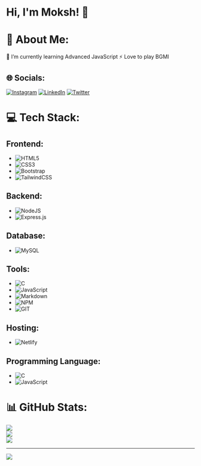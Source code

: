 # Hi, I'm Moksh! 👋

# 💫 About Me:
🌱 I’m currently learning Advanced JavaScript
⚡ Love to play BGMI

## 🌐 Socials:
[![Instagram](https://img.shields.io/badge/Instagram-%23E4405F.svg?logo=Instagram&logoColor=white)](https://instagram.com/realignotus)
[![LinkedIn](https://img.shields.io/badge/LinkedIn-%230077B5.svg?logo=linkedin&logoColor=white)](https://linkedin.com/in/moksh-vankar-83329b273)
[![Twitter](https://img.shields.io/badge/Twitter-%231DA1F2.svg?logo=Twitter&logoColor=white)](https://twitter.com/MokshSutaria)

# 💻 Tech Stack:
## Frontend:
- ![HTML5](https://img.shields.io/badge/html5-%23E34F26.svg?style=for-the-badge&logo=html5&logoColor=white)
- ![CSS3](https://img.shields.io/badge/css3-%231572B6.svg?style=for-the-badge&logo=css3&logoColor=white)
- ![Bootstrap](https://img.shields.io/badge/bootstrap-%23563D7C.svg?style=for-the-badge&logo=bootstrap&logoColor=white)
- ![TailwindCSS](https://img.shields.io/badge/tailwindcss-%2338B2AC.svg?style=for-the-badge&logo=tailwind-css&logoColor=white)

## Backend:
- ![NodeJS](https://img.shields.io/badge/node.js-6DA55F?style=for-the-badge&logo=node.js&logoColor=white)
- ![Express.js](https://img.shields.io/badge/express.js-%23404d59.svg?style=for-the-badge&logo=express&logoColor=%2361DAFB)

## Database:
- ![MySQL](https://img.shields.io/badge/mysql-%2300f.svg?style=for-the-badge&logo=mysql&logoColor=white)

## Tools:
- ![C](https://img.shields.io/badge/c-%2300599C.svg?style=for-the-badge&logo=c&logoColor=white)
- ![JavaScript](https://img.shields.io/badge/javascript-%23323330.svg?style=for-the-badge&logo=javascript&logoColor=%23F7DF1E)
- ![Markdown](https://img.shields.io/badge/markdown-%23000000.svg?style=for-the-badge&logo=markdown&logoColor=white)
- ![NPM](https://img.shields.io/badge/NPM-%23000000.svg?style=for-the-badge&logo=npm&logoColor=white)
- ![GIT](https://img.shields.io/badge/Git-fc6d26?style=for-the-badge&logo=git&logoColor=white)

## Hosting:
- ![Netlify](https://img.shields.io/badge/netlify-%23000000.svg?style=for-the-badge&logo=netlify&logoColor=#00C7B7)

## Programming Language:
- ![C](https://img.shields.io/badge/c-%2300599C.svg?style=for-the-badge&logo=c&logoColor=white)
- ![JavaScript](https://img.shields.io/badge/javascript-%23323330.svg?style=for-the-badge&logo=javascript&logoColor=%23F7DF1E)

# 📊 GitHub Stats:
![](https://github-readme-stats.vercel.app/api?username=ignoTusX7&theme=city_light&hide_border=false&include_all_commits=true&count_private=false)
<br/>
![](https://github-readme-streak-stats.herokuapp.com/?user=ignoTusX7&theme=city_light&hide_border=false)
<br/>
![](https://github-readme-stats.vercel.app/api/top-langs/?username=ignoTusX7&theme=city_light&hide_border=false&include_all_commits=true&count_private=false&layout=compact)

---
[![](https://visitcount.itsvg.in/api?id=ignoTusX7&icon=0&color=0)](https://visitcount.itsvg.in)
